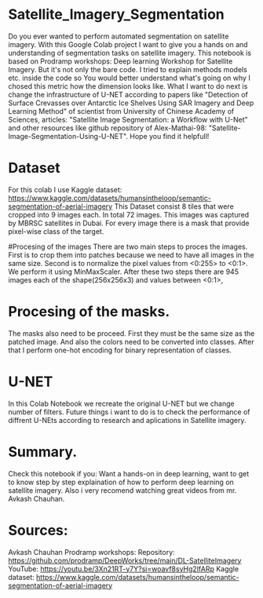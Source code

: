 # Satellite_Imagery_Segmentation

Do you ever wanted to perform automated segmentation on satellite imagery. With this Google Colab project I want to give you a hands on and understanding of segmentation tasks on satellite imagery. This notebook is based on Prodramp workshops: Deep learning Workshop for Satellite Imagery. But it's not only the bare code. I tried to explain methods models etc. inside the code so You would better understand what's going on why I chosed this metric how the dimension looks like. 
What I want to do next is change the infrastructure of U-NET according to papers like "Detection of Surface Crevasses over Antarctic Ice Shelves Using SAR Imagery and Deep Learning Method" of scientist from University of Chinese Academy of Sciences, articles: "Satellite Image Segmentation: a Workflow with U-Net" and other resources like github repository of Alex-Mathai-98: "Satellite-Image-Segmentation-Using-U-NET". Hope you find it helpfull!  

# Dataset
For this colab I use Kaggle dataset: https://www.kaggle.com/datasets/humansintheloop/semantic-segmentation-of-aerial-imagery 
This Dataset consist 8 tiles that were cropped into 9 images each. In total 72 images. 
This images was captured by MBRSC satellites in Dubai.
For every image there is a mask that provide pixel-wise class of the target.

#Procesing of the images
There are two main steps to proces the images. 
First is to crop them into patches because we need to have all images in the same size.
Second is to normalize the pixel values from <0:255> to <0:1>. We perform it using MinMaxScaler.
After these two steps there are 945 images each of the shape(256x256x3) and values between <0:1>,

# Procesing of the masks.
The masks also need to be proceed. First they must be the same size as the patched image. And also the colors need to be converted into classes. After that I perform one-hot encoding for binary representation of classes.

# U-NET
In this Colab Notebook we recreate the original U-NET but we change number of filters. Future things i want to do is to check the performance of diffrent U-NEts according to research and aplications in Satellite imagery.

# Summary.
Check this notebook if you: Want a hands-on in deep learning, want to get to know step by step explaination of how to perform deep learning on satellite imagery. Also i very recomend watching great videos from mr. Avkash Chauhan.

# Sources:
Avkash Chauhan Prodramp workshops:
Repository: https://github.com/prodramp/DeepWorks/tree/main/DL-SatelliteImagery
YouTube: https://youtu.be/3Xn21RT-y7Y?si=woavf8syHg2lfARp
Kaggle dataset: https://www.kaggle.com/datasets/humansintheloop/semantic-segmentation-of-aerial-imagery

